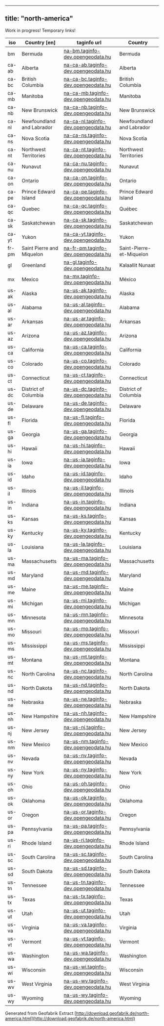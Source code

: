 
---
title: "north-america"
---

Work in progress!  Temporary links! 

iso             | Country [en]   | taginfo url    |  Country        
----------------|----------------|----------------| -------------
bm | Bermuda  | [na-bm.taginfo-dev.opengeodata.hu](http://na-bm.taginfo-dev.opengeodata.hu) |   Bermuda 
ca-ab | Alberta  | [na-ca-ab.taginfo-dev.opengeodata.hu](http://na-ca-ab.taginfo-dev.opengeodata.hu) |   Alberta 
ca-bc | British Columbia  | [na-ca-bc.taginfo-dev.opengeodata.hu](http://na-ca-bc.taginfo-dev.opengeodata.hu) |   British Columbia 
ca-mb | Manitoba  | [na-ca-mb.taginfo-dev.opengeodata.hu](http://na-ca-mb.taginfo-dev.opengeodata.hu) |   Manitoba 
ca-nb | New Brunswick  | [na-ca-nb.taginfo-dev.opengeodata.hu](http://na-ca-nb.taginfo-dev.opengeodata.hu) |   New Brunswick 
ca-nl | Newfoundland and Labrador  | [na-ca-nl.taginfo-dev.opengeodata.hu](http://na-ca-nl.taginfo-dev.opengeodata.hu) |   Newfoundland and Labrador 
ca-ns | Nova Scotia  | [na-ca-ns.taginfo-dev.opengeodata.hu](http://na-ca-ns.taginfo-dev.opengeodata.hu) |   Nova Scotia 
ca-nt | Northwest Territories  | [na-ca-nt.taginfo-dev.opengeodata.hu](http://na-ca-nt.taginfo-dev.opengeodata.hu) |   Northwest Territories 
ca-nu | Nunavut  | [na-ca-nu.taginfo-dev.opengeodata.hu](http://na-ca-nu.taginfo-dev.opengeodata.hu) |   Nunavut 
ca-on | Ontario  | [na-ca-on.taginfo-dev.opengeodata.hu](http://na-ca-on.taginfo-dev.opengeodata.hu) |   Ontario 
ca-pe | Prince Edward Island  | [na-ca-pe.taginfo-dev.opengeodata.hu](http://na-ca-pe.taginfo-dev.opengeodata.hu) |   Prince Edward Island 
ca-qc | Quebec  | [na-ca-qc.taginfo-dev.opengeodata.hu](http://na-ca-qc.taginfo-dev.opengeodata.hu) |   Québec 
ca-sk | Saskatchewan  | [na-ca-sk.taginfo-dev.opengeodata.hu](http://na-ca-sk.taginfo-dev.opengeodata.hu) |   Saskatchewan 
ca-yt | Yukon  | [na-ca-yt.taginfo-dev.opengeodata.hu](http://na-ca-yt.taginfo-dev.opengeodata.hu) |   Yukon 
fr-pm | Saint Pierre and Miquelon  | [na-fr-pm.taginfo-dev.opengeodata.hu](http://na-fr-pm.taginfo-dev.opengeodata.hu) |   Saint-Pierre-et-Miquelon 
gl | Greenland  | [na-gl.taginfo-dev.opengeodata.hu](http://na-gl.taginfo-dev.opengeodata.hu) |   Kalaallit Nunaat 
mx | Mexico  | [na-mx.taginfo-dev.opengeodata.hu](http://na-mx.taginfo-dev.opengeodata.hu) |   México 
us-ak | Alaska  | [na-us-ak.taginfo-dev.opengeodata.hu](http://na-us-ak.taginfo-dev.opengeodata.hu) |   Alaska 
us-al | Alabama  | [na-us-al.taginfo-dev.opengeodata.hu](http://na-us-al.taginfo-dev.opengeodata.hu) |   Alabama 
us-ar | Arkansas  | [na-us-ar.taginfo-dev.opengeodata.hu](http://na-us-ar.taginfo-dev.opengeodata.hu) |   Arkansas 
us-az | Arizona  | [na-us-az.taginfo-dev.opengeodata.hu](http://na-us-az.taginfo-dev.opengeodata.hu) |   Arizona 
us-ca | California  | [na-us-ca.taginfo-dev.opengeodata.hu](http://na-us-ca.taginfo-dev.opengeodata.hu) |   California 
us-co | Colorado  | [na-us-co.taginfo-dev.opengeodata.hu](http://na-us-co.taginfo-dev.opengeodata.hu) |   Colorado 
us-ct | Connecticut  | [na-us-ct.taginfo-dev.opengeodata.hu](http://na-us-ct.taginfo-dev.opengeodata.hu) |   Connecticut 
us-dc | District of Columbia  | [na-us-dc.taginfo-dev.opengeodata.hu](http://na-us-dc.taginfo-dev.opengeodata.hu) |   District of Columbia 
us-de | Delaware  | [na-us-de.taginfo-dev.opengeodata.hu](http://na-us-de.taginfo-dev.opengeodata.hu) |   Delaware 
us-fl | Florida  | [na-us-fl.taginfo-dev.opengeodata.hu](http://na-us-fl.taginfo-dev.opengeodata.hu) |   Florida 
us-ga | Georgia  | [na-us-ga.taginfo-dev.opengeodata.hu](http://na-us-ga.taginfo-dev.opengeodata.hu) |   Georgia 
us-hi | Hawaii  | [na-us-hi.taginfo-dev.opengeodata.hu](http://na-us-hi.taginfo-dev.opengeodata.hu) |   Hawaii 
us-ia | Iowa  | [na-us-ia.taginfo-dev.opengeodata.hu](http://na-us-ia.taginfo-dev.opengeodata.hu) |   Iowa 
us-id | Idaho  | [na-us-id.taginfo-dev.opengeodata.hu](http://na-us-id.taginfo-dev.opengeodata.hu) |   Idaho 
us-il | Illinois  | [na-us-il.taginfo-dev.opengeodata.hu](http://na-us-il.taginfo-dev.opengeodata.hu) |   Illinois 
us-in | Indiana  | [na-us-in.taginfo-dev.opengeodata.hu](http://na-us-in.taginfo-dev.opengeodata.hu) |   Indiana 
us-ks | Kansas  | [na-us-ks.taginfo-dev.opengeodata.hu](http://na-us-ks.taginfo-dev.opengeodata.hu) |   Kansas 
us-ky | Kentucky  | [na-us-ky.taginfo-dev.opengeodata.hu](http://na-us-ky.taginfo-dev.opengeodata.hu) |   Kentucky 
us-la | Louisiana  | [na-us-la.taginfo-dev.opengeodata.hu](http://na-us-la.taginfo-dev.opengeodata.hu) |   Louisiana 
us-ma | Massachusetts  | [na-us-ma.taginfo-dev.opengeodata.hu](http://na-us-ma.taginfo-dev.opengeodata.hu) |   Massachusetts 
us-md | Maryland  | [na-us-md.taginfo-dev.opengeodata.hu](http://na-us-md.taginfo-dev.opengeodata.hu) |   Maryland 
us-me | Maine  | [na-us-me.taginfo-dev.opengeodata.hu](http://na-us-me.taginfo-dev.opengeodata.hu) |   Maine 
us-mi | Michigan  | [na-us-mi.taginfo-dev.opengeodata.hu](http://na-us-mi.taginfo-dev.opengeodata.hu) |   Michigan 
us-mn | Minnesota  | [na-us-mn.taginfo-dev.opengeodata.hu](http://na-us-mn.taginfo-dev.opengeodata.hu) |   Minnesota 
us-mo | Missouri  | [na-us-mo.taginfo-dev.opengeodata.hu](http://na-us-mo.taginfo-dev.opengeodata.hu) |   Missouri 
us-ms | Mississippi  | [na-us-ms.taginfo-dev.opengeodata.hu](http://na-us-ms.taginfo-dev.opengeodata.hu) |   Mississippi 
us-mt | Montana  | [na-us-mt.taginfo-dev.opengeodata.hu](http://na-us-mt.taginfo-dev.opengeodata.hu) |   Montana 
us-nc | North Carolina  | [na-us-nc.taginfo-dev.opengeodata.hu](http://na-us-nc.taginfo-dev.opengeodata.hu) |   North Carolina 
us-nd | North Dakota  | [na-us-nd.taginfo-dev.opengeodata.hu](http://na-us-nd.taginfo-dev.opengeodata.hu) |   North Dakota 
us-ne | Nebraska  | [na-us-ne.taginfo-dev.opengeodata.hu](http://na-us-ne.taginfo-dev.opengeodata.hu) |   Nebraska 
us-nh | New Hampshire  | [na-us-nh.taginfo-dev.opengeodata.hu](http://na-us-nh.taginfo-dev.opengeodata.hu) |   New Hampshire 
us-nj | New Jersey  | [na-us-nj.taginfo-dev.opengeodata.hu](http://na-us-nj.taginfo-dev.opengeodata.hu) |   New Jersey 
us-nm | New Mexico  | [na-us-nm.taginfo-dev.opengeodata.hu](http://na-us-nm.taginfo-dev.opengeodata.hu) |   New Mexico 
us-nv | Nevada  | [na-us-nv.taginfo-dev.opengeodata.hu](http://na-us-nv.taginfo-dev.opengeodata.hu) |   Nevada 
us-ny | New York  | [na-us-ny.taginfo-dev.opengeodata.hu](http://na-us-ny.taginfo-dev.opengeodata.hu) |   New York 
us-oh | Ohio  | [na-us-oh.taginfo-dev.opengeodata.hu](http://na-us-oh.taginfo-dev.opengeodata.hu) |   Ohio 
us-ok | Oklahoma  | [na-us-ok.taginfo-dev.opengeodata.hu](http://na-us-ok.taginfo-dev.opengeodata.hu) |   Oklahoma 
us-or | Oregon  | [na-us-or.taginfo-dev.opengeodata.hu](http://na-us-or.taginfo-dev.opengeodata.hu) |   Oregon 
us-pa | Pennsylvania  | [na-us-pa.taginfo-dev.opengeodata.hu](http://na-us-pa.taginfo-dev.opengeodata.hu) |   Pennsylvania 
us-ri | Rhode Island  | [na-us-ri.taginfo-dev.opengeodata.hu](http://na-us-ri.taginfo-dev.opengeodata.hu) |   Rhode Island 
us-sc | South Carolina  | [na-us-sc.taginfo-dev.opengeodata.hu](http://na-us-sc.taginfo-dev.opengeodata.hu) |   South Carolina 
us-sd | South Dakota  | [na-us-sd.taginfo-dev.opengeodata.hu](http://na-us-sd.taginfo-dev.opengeodata.hu) |   South Dakota 
us-tn | Tennessee  | [na-us-tn.taginfo-dev.opengeodata.hu](http://na-us-tn.taginfo-dev.opengeodata.hu) |   Tennessee 
us-tx | Texas  | [na-us-tx.taginfo-dev.opengeodata.hu](http://na-us-tx.taginfo-dev.opengeodata.hu) |   Texas 
us-ut | Utah  | [na-us-ut.taginfo-dev.opengeodata.hu](http://na-us-ut.taginfo-dev.opengeodata.hu) |   Utah 
us-va | Virginia  | [na-us-va.taginfo-dev.opengeodata.hu](http://na-us-va.taginfo-dev.opengeodata.hu) |   Virginia 
us-vt | Vermont  | [na-us-vt.taginfo-dev.opengeodata.hu](http://na-us-vt.taginfo-dev.opengeodata.hu) |   Vermont 
us-wa | Washington  | [na-us-wa.taginfo-dev.opengeodata.hu](http://na-us-wa.taginfo-dev.opengeodata.hu) |   Washington 
us-wi | Wisconsin  | [na-us-wi.taginfo-dev.opengeodata.hu](http://na-us-wi.taginfo-dev.opengeodata.hu) |   Wisconsin 
us-wv | West Virginia  | [na-us-wv.taginfo-dev.opengeodata.hu](http://na-us-wv.taginfo-dev.opengeodata.hu) |   West Virginia 
us-wy | Wyoming  | [na-us-wy.taginfo-dev.opengeodata.hu](http://na-us-wy.taginfo-dev.opengeodata.hu) |   Wyoming 


Generated from Geofabrik Extract [http://download.geofabrik.de/north-america.html](http://download.geofabrik.de/north-america.html)